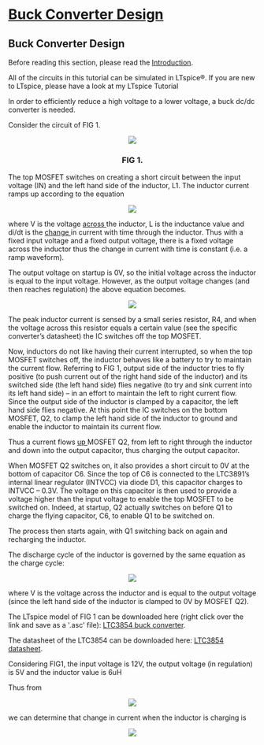 # <ins>Buck Converter Design </ins>


## Buck Converter Design
Before reading this section, please read the [Introduction](http://www.simonbramble.co.uk/dc_dc_converter_design/dc_dc_converter_design.htm).

All of the circuits in this tutorial can be simulated in LTspice®. If you are new to LTspice, please have a look at my LTspice Tutorial

In order to efficiently reduce a high voltage to a lower voltage, a buck dc/dc converter is needed.

Consider the circuit of FIG 1.

<p align="center">
<img src="https://github.com/mhmwd83/DC-DC-Buck-Converter/assets/96796504/07f1d989-2a3d-40a4-9845-ac19e6008b19">
</p> 

<h3 align="center"> 
  FIG 1.
</h3>

The top MOSFET switches on creating a short circuit between the input voltage (IN) and the left hand side of the inductor, L1. The inductor current ramps up according to the equation

<p align="center">
<img align="center" src="https://github.com/mhmwd83/DC-DC-Buck-Converter/assets/96796504/225f0375-8c17-424e-b593-08932ac474ab">
</p> 

where V is the voltage <ins>across </ins> the inductor, L is the inductance value and di/dt is the <ins>change </ins> in current with time through the inductor. Thus with a fixed input voltage and a fixed output voltage, there is a fixed voltage across the inductor thus the change in current with time is constant (i.e. a ramp waveform).

The output voltage on startup is 0V, so the initial voltage across the inductor is equal to the input voltage. However, as the output voltage changes (and then reaches regulation) the above equation becomes.

<p align="center">
<img src="https://github.com/mhmwd83/DC-DC-Buck-Converter/assets/96796504/44d7378b-939f-486c-b9eb-472a5df7c635">
</p>

The peak inductor current is sensed by a small series resistor, R4, and when the voltage across this resistor equals a certain value (see the specific converter’s datasheet) the IC switches off the top MOSFET.

Now, inductors do not like having their current interrupted, so when the top MOSFET switches off, the inductor behaves like a battery to try to maintain the current flow. Referring to FIG 1, output side of the inductor tries to fly positive (to push current  out of the right hand side of the inductor) and its switched side (the left hand side) flies negative (to try and sink current into its left hand side) – in an effort to maintain the left to right current flow. Since the output side of the inductor is clamped by a capacitor, the left hand side flies negative. At this point the IC switches on the bottom MOSFET, Q2, to clamp the left hand side of the inductor to ground and enable the inductor to maintain its current flow.

Thus a current flows <ins>up </ins> MOSFET Q2, from left to right through the inductor and down into the output capacitor, thus charging the output capacitor.
 
When MOSFET Q2 switches on, it also provides a short circuit to 0V at the bottom of capacitor C6. Since the top of C6 is connected to the LTC3891’s internal linear regulator (INTVCC) via diode D1, this capacitor charges to INTVCC – 0.3V. The voltage on this capacitor is then used to provide a voltage higher than the input voltage to enable the top MOSFET to be switched on. Indeed, at startup, Q2 actually switches on before Q1 to charge the flying capacitor, C6, to enable Q1 to be switched on.

 The process then starts again, with Q1 switching back on again and recharging the inductor.

 The discharge cycle of the inductor is governed by the same equation as the charge cycle:

<p align="center">
<img src="https://github.com/mhmwd83/DC-DC-Buck-Converter/assets/96796504/5c6c75d3-8ec6-4c9c-8240-52c86b8d7463">
</p>

where V is the voltage across the inductor and is equal to the output voltage (since the left hand side of the inductor is clamped to 0V by MOSFET Q2).

The LTspice model of FIG 1 can be downloaded here (right click over the link and save as a '.asc' file): [LTC3854 buck converter](http://www.simonbramble.co.uk/dc_dc_converter_design/buck_converter/ltc3854_buck_converter.asc).

The datasheet of the LTC3854 can be downloaded here: [LTC3854 datasheet](http://www.linear.com/product/LTC3854).

Considering FIG1, the input voltage is 12V, the output voltage (in regulation) is 5V and the inductor value is 6uH

Thus from

<p align="center">
<img src="https://github.com/mhmwd83/DC-DC-Buck-Converter/assets/96796504/76f9eec1-c085-40f4-9174-21c19ff2a041">
</p>

we can determine that change in current when the inductor is charging is

<p align="center">
<img src="https://github.com/mhmwd83/DC-DC-Buck-Converter/assets/96796504/2e2961be-6f20-4bce-a35d-d7ae9e8675be">
</p>



